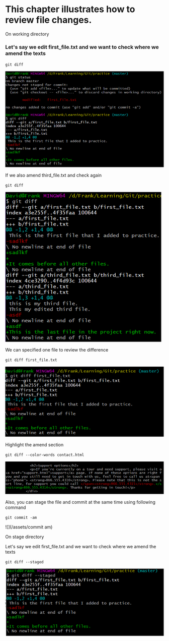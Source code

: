 # This chapter illustrates how to review file changes.

On working directory

### Let's say we edit first\_file.txt and we want to check where we amend the texts

`git diff`

![](/assets/gitDiff)

If we also amend third\_file.txt and check again

`git diff`

![](/assets/gitDiffAll)

We can specified one file to review the difference

`git diff first_file.txt`

![](/assets/gitDiffOneFile)

Highlight the amend section

`git diff --color-words contact.html`

![](/assets/hightlint.png)

Also, you can stage the file and commit at the same time using following command

`git commit -am`

![](/assets/commit am)

On stage directory

Let's say we edit first\_file.txt and we want to check where we amend the texts

`git diff --staged`

![](/assets/gitDiffStaged)

